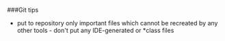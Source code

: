 ###Git tips

- put to repository only important files which cannot be recreated by any other tools - don't put any IDE-generated or *class files